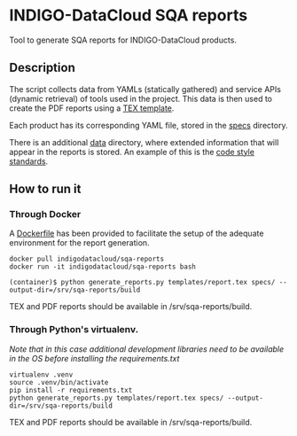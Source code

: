 # INDIGO-DataCloud SQA reports

Tool to generate SQA reports for INDIGO-DataCloud products.

## Description

The script collects data from YAMLs (statically gathered) and service APIs (dynamic retrieval) of tools used in the project. This data is then used to create the PDF reports using a [TEX template](templates/report.tex).

Each product has its corresponding YAML file, stored in the [specs](specs) directory.

There is an additional [data](data) directory, where extended information that will appear in the reports is stored. An example of this is the [code style standards](data/code_style.yaml).

## How to run it

### Through Docker

A [Dockerfile](docker/Dockerfile) has been provided to facilitate the setup of the adequate environment for the report generation.

```{r, engine='bash', count_lines}
docker pull indigodatacloud/sqa-reports
docker run -it indigodatacloud/sqa-reports bash

(container)$ python generate_reports.py templates/report.tex specs/ --output-dir=/srv/sqa-reports/build
```

TEX and PDF reports should be available in /srv/sqa-reports/build.

### Through Python's virtualenv.

*Note that in this case additional development libraries need to be available in the OS before installing the requirements.txt*

```{r, engine='bash', count_lines}
virtualenv .venv
source .venv/bin/activate
pip install -r requirements.txt
python generate_reports.py templates/report.tex specs/ --output-dir=/srv/sqa-reports/build
```

TEX and PDF reports should be available in /srv/sqa-reports/build.
